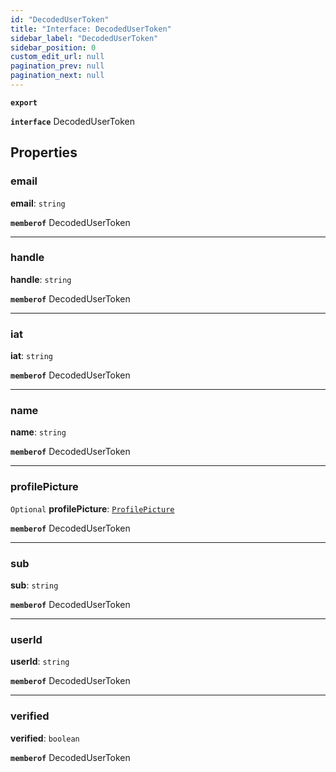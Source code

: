 ```yaml
---
id: "DecodedUserToken"
title: "Interface: DecodedUserToken"
sidebar_label: "DecodedUserToken"
sidebar_position: 0
custom_edit_url: null
pagination_prev: null
pagination_next: null
---
```


**`export`**

**`interface`** DecodedUserToken

## Properties

### email

 **email**: `string`

**`memberof`** DecodedUserToken

___

### handle

 **handle**: `string`

**`memberof`** DecodedUserToken

___

### iat

 **iat**: `string`

**`memberof`** DecodedUserToken

___

### name

 **name**: `string`

**`memberof`** DecodedUserToken

___

### profilePicture

 `Optional` **profilePicture**: [`ProfilePicture`](ProfilePicture.md)

**`memberof`** DecodedUserToken

___

### sub

 **sub**: `string`

**`memberof`** DecodedUserToken

___

### userId

 **userId**: `string`

**`memberof`** DecodedUserToken

___

### verified

 **verified**: `boolean`

**`memberof`** DecodedUserToken
